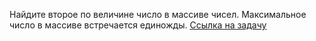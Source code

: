 Найдите второе по величине число в массиве чисел. Максимальное число в массиве встречается единожды.
[Ссылка на задачу](https://stepik.org/lesson/1073880/step/8?unit=1083952)